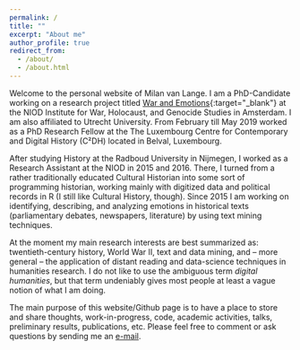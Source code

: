 ```yaml
---
permalink: /
title: ""
excerpt: "About me"
author_profile: true
redirect_from: 
  - /about/
  - /about.html
---
```


Welcome to the personal website of Milan van Lange. I am a PhD-Candidate working on a research project titled  [War and Emotions](https://www.niod.nl/en/projects/war-and-emotions-mining-expressions-emotionality-dutch-political-and-public-language){:target="_blank"} at the NIOD Institute for War, Holocaust, and Genocide Studies in Amsterdam. I am also affiliated to Utrecht University. From February till May 2019 worked as a PhD Research Fellow at the The Luxembourg Centre for Contemporary and Digital History (C²DH) located in Belval, Luxembourg.

After studying History at the Radboud University in Nijmegen, I worked as a Research Assistant at the NIOD in 2015 and 2016. There, I turned from a rather traditionally educated Cultural Historian into some sort of programming historian, working mainly with digitized data and political records in R (I still like Cultural History, though). Since 2015 I am working on identifying, describing, and analyzing emotions in historical texts (parliamentary debates, newspapers, literature) by using text mining techniques. 

At the moment my main research interests are best summarized as: twentieth-century history, World War II, text and data mining, and – more general – the application of distant reading and data-science techniques in humanities research.  I do not like to use the ambiguous term *digital humanities*, but that term undeniably gives most people at least a vague notion of what I am doing.

The main purpose of this website/Github page is to have a place to store and share thoughts, work-in-progress, code, academic activities, talks, preliminary results, publications, etc. Please feel free to comment or ask questions by sending me an [e-mail](mailto:m.van.lange@niod.knaw.nl).
